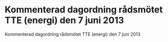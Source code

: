 # Kommenterad dagordning rådsmötet TTE (energi) den 7 juni 2013

Kommenterad dagordning rådsmötet TTE (energi) den 7 juni 2013
